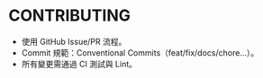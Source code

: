 # CONTRIBUTING

- 使用 GitHub Issue/PR 流程。
- Commit 規範：Conventional Commits（feat/fix/docs/chore...）。
- 所有變更需通過 CI 測試與 Lint。
